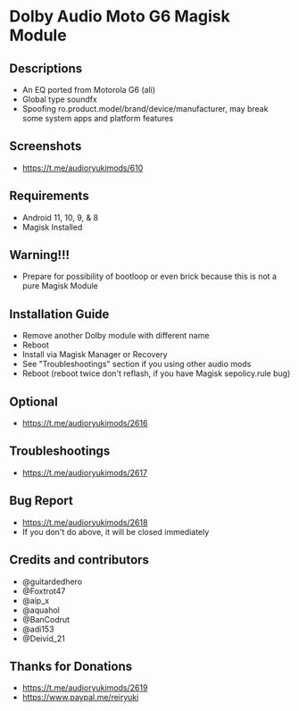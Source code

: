 # Dolby Audio Moto G6 Magisk Module

## Descriptions
- An EQ ported from Motorola G6 (ali)
- Global type soundfx
- Spoofing ro.product.model/brand/device/manufacturer, may break some system apps and platform features

## Screenshots
- https://t.me/audioryukimods/610

## Requirements
- Android 11, 10, 9, & 8
- Magisk Installed

## Warning!!!
- Prepare for possibility of bootloop or even brick because this is not a pure Magisk Module

## Installation Guide
- Remove another Dolby module with different name
- Reboot
- Install via Magisk Manager or Recovery
- See "Troubleshootings" section if you using other audio mods
- Reboot (reboot twice don't reflash, if you have Magisk sepolicy.rule bug)

## Optional
- https://t.me/audioryukimods/2616

## Troubleshootings
- https://t.me/audioryukimods/2617

## Bug Report
- https://t.me/audioryukimods/2618
- If you don't do above, it will be closed immediately

## Credits and contributors
- @guitardedhero
- @Foxtrot47
- @aip_x
- @aquahol
- @BanCodrut
- @adi153
- @Deivid_21

## Thanks for Donations
- https://t.me/audioryukimods/2619
- https://www.paypal.me/reiryuki





